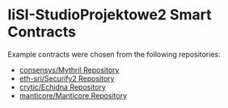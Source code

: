 # IiSI-StudioProjektowe2 Smart Contracts

Example contracts were chosen from the following repositories:
- [consensys/Mythril Repository](https://github.com/Consensys/mythril/tree/develop/solidity_examples)
- [eth-sri/Securify2 Repository](https://github.com/eth-sri/securify2/tree/master/tests)
- [crytic/Echidna Repository](https://github.com/crytic/echidna/blob/master/tests/solidity/basic/flags.sol)
- [manticore/Manticore Repository](https://github.com/trailofbits/manticore/tree/8861005396ed3e25ecef9cd229e5319ae2fe2612/examples/evm)
